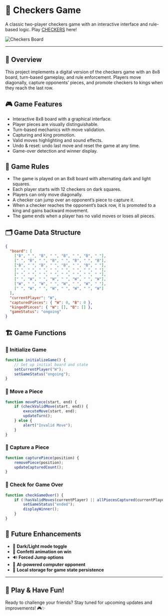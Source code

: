 # 🏁 Checkers Game

A classic two-player checkers game with an interactive interface and rule-based logic. Play [CHECKERS](https://clairecleverlamb.github.io/Checkers-game/) here!


![Checkers Board](https://media.istockphoto.com/id/155371886/photo/white-chess-king-among-lying-down-black-pawns-on-chessboard.webp?a=1&b=1&s=612x612&w=0&k=20&c=tgFD7BlBMA18O1JutbGdk5M-eFxsD0oHJqX7FLFJR04=)

---

## 🎯 Overview
This project implements a digital version of the checkers game with an 8x8 board, turn-based gameplay, and rule enforcement. Players move diagonally, capture opponents’ pieces, and promote checkers to kings when they reach the last row.

## 🎮 Game Features
- Interactive 8x8 board with a graphical interface.
- Player pieces are visually distinguishable.
- Turn-based mechanics with move validation.
- Capturing and king promotion.
- Valid moves highlighting and sound effects.
- Undo & reset: undo last move and reset the game at any time.
- Game-over detection and winner display.

## 📜 Game Rules
- The game is played on an 8x8 board with alternating dark and light squares.
- Each player starts with 12 checkers on dark squares.
- Players can only move diagonally.
- A checker can jump over an opponent’s piece to capture it.
- When a checker reaches the opponent’s back row, it is promoted to a king and gains backward movement.
- The game ends when a player has no valid moves or loses all pieces.

## 🗂️ Game Data Structure
```json
{
  "board": [
    ["B", " ", "B", " ", "B", " ", "B", " "],
    [" ", "B", " ", "B", " ", "B", " ", "B"],
    ["B", " ", "B", " ", "B", " ", "B", " "],
    [" ", " ", " ", " ", " ", " ", " ", " "],
    [" ", " ", " ", " ", " ", " ", " ", " "],
    [" ", "W", " ", "W", " ", "W", " ", "W"],
    ["W", " ", "W", " ", "W", " ", "W", " "],
    [" ", "W", " ", "W", " ", "W", " ", "W"]
  ],
  "currentPlayer": "W",
  "capturedPieces": { "W": 0, "B": 0 },
  "kingedPieces": { "W": [], "B": [] },
  "gameStatus": "ongoing"
}
```

## 🏗️ Game Functions
### 🔹 Initialize Game
```javascript
function initializeGame() {
    // Set up initial board and state
    setCurrentPlayer("W");
    setGameStatus("ongoing");
}
```
### 🔹 Move a Piece
```javascript
function movePiece(start, end) {
    if (checkValidMove(start, end)) {
        executeMove(start, end);
        updateTurn();
    } else {
        alert("Invalid Move");
    }
}
```
### 🔹 Capture a Piece
```javascript
function capturePiece(position) {
    removePiece(position);
    updateCapturedCount();
}
```
### 🔹 Check for Game Over
```javascript
function checkGameOver() {
    if (!hasValidMoves(currentPlayer) || allPiecesCaptured(currentPlayer)) {
        setGameStatus("ended");
        displayWinner();
    }
}
```

## 🚀 Future Enhancements
- 🎨 **Dark/Light mode toggle**
- 🎉 **Confetti animation on win**
- 🔊 **Forced Jump options**
- 🤖 **AI-powered computer opponent**
- 💾 **Local storage for game state persistence**

---
## 🎲 Play & Have Fun!
Ready to challenge your friends? Stay tuned for upcoming updates and improvements! 🎮✨



